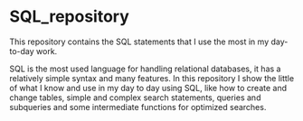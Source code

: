 # SQL_repository
This repository contains the SQL statements that I use the most in my day-to-day work.









SQL is the most used language for handling relational databases, it has a relatively simple syntax and many features.
In this repository I show the little of what I know and use in my day to day using SQL, like how to create and change tables, simple and complex search statements, queries and subqueries and some intermediate functions for optimized searches.
